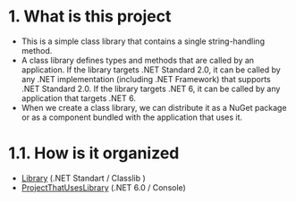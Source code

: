 # 1. What is this project

- This is a simple class library that contains a single string-handling method.
- A class library defines types and methods that are called by an application. If the library targets .NET Standard 2.0, it can be called by any .NET implementation (including .NET Framework) that supports .NET Standard 2.0. If the library targets .NET 6, it can be called by any application that targets .NET 6.
- When we create a class library, we can distribute it as a NuGet package or as a component bundled with the application that uses it.

# 1.1. How is it organized

- [Library](Library/) (.NET Standart / Classlib )
- [ProjectThatUsesLibrary](ProjectThatUsesLibrary/) (.NET 6.0 / Console)
